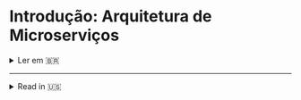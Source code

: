 # Introdução: Arquitetura de Microserviços

<details>
<summary>Ler em 🇧🇷</summary>

### Exemplo de Microserviço para registrar pessoas usuárias e enviar notificações de email com Nodemailer e MailTrap

---

### Primeiro passo:

-  Configure as variáveis de ambiente da `mailerServiceAPI`

Renomeie o arquivo .env.example para .env e preencha as variáveis listadas abaixo com as credenciais do `MailTrap`

```bash
MAILER_USER=
MAILER_PASSWORD=
MAILER_PORT=
MAILER_HOST=
```

### Segundo passo:

### Rode com Docker 🐳 e se divirta 🥳

```bash
  docker compose up -d
```

- Acesse cada container e execute `npm i && npm start``

```bash
  docker exec -it register_api sh
  npm i && npm start
```

```bash
  docker exec -it mailer_api sh
  npm i && npm start
```

```bash
  docker exec -it cep_api sh
  npm i && npm start
```
---

Agora, voc&e pode utilizar as seguintes rotas:

*registerAPI*
- /POST: http://localhost:3001/register
```json
{
  "firstName": "Rafael",
  "lastName": "Tedesco",
  "email": "teste@teste2235121122.com",
  "cep": "0460185"
}
```
Essa rota cria uma nova pessoa cliente, devolve toda informação de endereço a partir de um CEP informado e envia um email com uma mensagem de boas-vindas.

Esse endpoint se comunica com dois serviços: `consultaEnderecoAPI` e `mailerServiceAPI`

---

*consultaEnderecoAPI*
- /POST ```http://localhost:3000/get-address-info```

```json
{ 
  "cep": "08717380"
}
```

Devolve toda informação de endereço a partir de um CEP informado.

---
*mailerServiceAPI*
- /POST: http://localhost:3002/send-mail

```json
{ 
  "email": "emailteste@teste.com",
  "fullName": "Rafael Tedesco",
  "message": "Welcome"
}
```

Envia uma mensagem de email utilizando o `MailTrap`

---

* Se preferir você pode utilizar a `registerAPI` como uma API Gateway e esconder a comunicação entre os demais serviços.
---

*Desafios para você*:

- Adicione o Redis na `registerAPI` para diminuir a latência quando consultando um novo CEP
  *A branch redis-solution demonstra uma possível maneira de realizar essa implementação. Tendo sido adicionada apenas para o `registerAPI`. Tente adicionar no serviço `consultaEnderecoAPI` também.*
- Adicione Kafka, RabbitMQ, Bull ou qualquer outro sistema de filas para enviar os emails em plano de fundo sem segurar a resposta.
  *A branch email-solution demonstra uma possível implementação utilizando um sistema de Queue com bulljs*

</details>

---


<details>
<summary>Read in 🇺🇸</summary>

### Microservice Example to Register Users and Send Email Notifications Using Nodemailer and MailTrap

---

### 1st step:

-  Setup ENV Variables in `mailerServiceAPI`

Rename the file .env.example to .env and fill the variables listed bellow with your credentials from `MailTrap`

```bash
MAILER_USER=
MAILER_PASSWORD=
MAILER_PORT=
MAILER_HOST=
```

### 2nd step

### Run with Docker 🐳 and have fun 🥳

```bash
  docker compose up -d
```

- Access each container and `npm i && npm start``

```bash
  docker exec -it register_api sh
  npm i && npm start
```

```bash
  docker exec -it mailer_api sh
  npm i && npm start
```

```bash
  docker exec -it cep_api sh
  npm i && npm start
```
---

Now you can use the following routes:

*registerAPI*
- /POST: http://localhost:3001/register
```json
{
  "firstName": "Rafael",
  "lastName": "Tedesco",
  "email": "teste@teste2235121122.com",
  "cep": "0460185"
}
```

It creates a new customer and retrieves all the address data from the cep provided and send an email with an Welcome message.

This endpoint communicates with two services: `consultaEnderecoAPI` and `mailerServiceAPI`

---

*consultaEnderecoAPI*
- /POST ```http://localhost:3000/get-address-info```

```json
{ 
  "cep": "08717380"
}
```
It retrieves all the address data from the provided CEP

---
*mailerServiceAPI*
- /POST: http://localhost:3002/send-mail

```json
{ 
  "email": "emailteste@teste.com",
  "fullName": "Rafael Tedesco",
  "message": "Welcome"
}
```

It sends an email with a message using `MailTrap`

---

* If you prefer you can use the `registerAPI` as an API Gateway and hide the communication between the underneath services.

---

* Challenges for you, dear reader/developer

- Add Redis on registerAPI when fetching a CEP to lower latency
  *The branch redis-solution shows a possible way to implement this resource. Redis was configured only for `registerAPI` service. Try to add in `consultaEnderecoAPI` also.*
- Add Kafka, RabbitMQ or Bull to send mails in background wihout holding reply
  *The branch email-solution shows one possible solution using a Queue System with bulljs*

</details>
